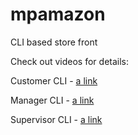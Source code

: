 # mpamazon
CLI based store front

Check out videos for details:

Customer CLI - [a link](https://drive.google.com/file/d/1_QGGhnOMRXMtA3SkM_FowpKnCxKso7bD/view?usp=sharing)


Manager CLI - [a link](https://drive.google.com/file/d/1gzekLhqIrbQf0GtpimxM27L7sjvi9KtY/view?usp=sharing)


Supervisor CLI - [a link](https://drive.google.com/file/d/1Htp5EZnJ_JaSpHmXcoml02WTF-nhULGc/view?usp=sharing)


